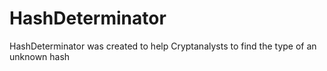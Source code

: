 # HashDeterminator
HashDeterminator was created to help Cryptanalysts to find the type of an unknown hash 
